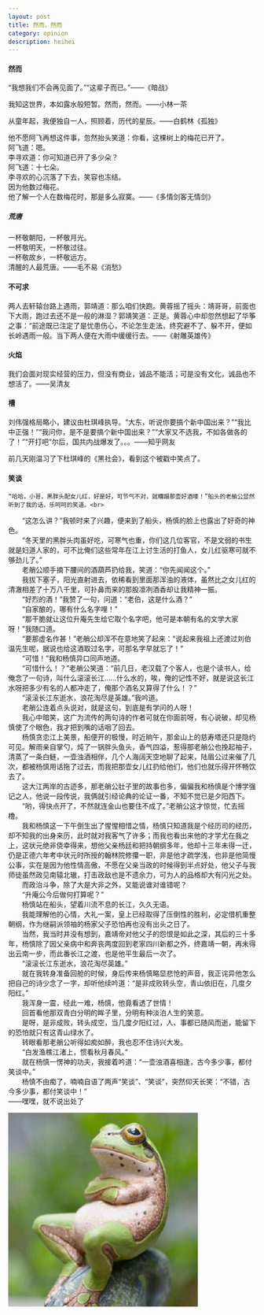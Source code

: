```yaml
---
layout: post
title: 然而，然而
category: opinion
description: heihei
---
```



#### 然而

“我想我们不会再见面了。”“这辈子而已。”——《暗战》<br>  

我知这世界，本如露水般短暂。然而，然而。——小林一茶<br>  

从童年起，我便独自一人，照顾着，历代的星辰。——白鹤林《孤独》<br>  

他不愿阿飞再想这件事，忽然抬头笑道：你看，这棵树上的梅花已开了。<br>
阿飞道：嗯。<br>
李寻欢道：你可知道已开了多少朵？<br>
阿飞道：十七朵。<br>
李寻欢的心沉落了下去，笑容也冻结。<br>
因为他数过梅花。<br>
他了解一个人在数梅花时，那是多么寂寞。——《多情剑客无情剑》<br>  


##### 荒唐

一杯敬朝阳，一杯敬月光。<br>
一杯敬明天，一杯敬过往。<br>
一杯敬故乡，一杯敬远方。<br>
清醒的人最荒唐。——毛不易《消愁》<br>  

#### 不可求

两人去轩辕台路上遇雨，郭靖道：那么咱们快跑。黄蓉摇了摇头：靖哥哥，前面也下大雨，跑过去还不是一般的淋湿？郭靖笑道：正是。黄蓉心中却忽然想起了华筝之事：“前途既已注定了是忧患伤心，不论怎生走法，终究避不了、躲不开，便如长岭遇雨一般。当下两人便在大雨中缓缓行去。——《射雕英雄传》<br>  

#### 火焰

我们会面对现实经营的压力，但没有商业，诚品不能活；可是没有文化，诚品也不想活了。——吴清友<br>  

#### 槽

刘伟强格局略小，建议由杜琪峰执导。“大东，听说你要搞个新中国出来？”“我比中正强！”“我问你，是不是要搞个新中国出来？”“大家又不选我，不如各做各的了！”“开打吧”尔后，国共内战爆发了。。。——知乎网友<br> 

  前几天刚温习了下杜琪峰的《黑社会》，看到这个被戳中笑点了。



#### 笑谈

	“哈哈，小哥，黑胖头配女儿红，好是好，可节气不对，就糟蹋那壶好酒喽！”船头的老艄公显然听到了我的话，乐呵呵的笑道。<br>
　　“这怎么讲？”我顿时来了兴趣，便来到了船头，杨慎的脸上也露出了好奇的神色。<br>
　　“冬天里的黑胖头肉虽好吃，可寒气也重，你们这几位客官，不是文弱的书生就是妇道人家的，可不比俺们这些常年在江上讨生活的打鱼人，女儿红驱寒可就不够劲儿了。”<br>
　　老艄公顺手摘下腰间的酒葫芦扔给我，笑道：“你先闻闻这个。”<br>
　　我拔下塞子，阳光直射进去，依稀看到里面那浑浊的液体，虽然比之女儿红的清澈相差了十万八千里，可扑鼻而来的那股凛冽酒香却让我精神一振。<br>
　　“好烈的酒！”我赞了一句，问道：“老伯，这是什么酒？”<br>
　　“自家酿的，哪有什么名字哩！”<br>
　　“那干脆就让这位升庵先生给它取个名字吧，他可是本朝有名的文学大家呀！”我随口道。<br>
　　“要那虚名作甚！”老艄公却浑不在意地笑了起来：“说起来我祖上还渡过刘伯温先生呢，据说也给这酒取过名字，可那名字早就忘了！”<br>
　　“可惜！”我和杨慎异口同声地道。<br>
　　“可惜什么！？”老艄公笑道：“前几日，老汉载了个客人，也是个读书人，给俺念了一句诗，叫什么滚滚长江……什么水的，唉，俺的记性不好，就是说这长江水呀把多少有名的人都冲走了，俺那个酒名又算得了什么！？”<br>
　　“滚滚长江东逝水，浪花淘尽是英雄。”我吟道。<br>
　　老艄公连着点头说对，就是这句，到底是有学问的人呀！<br>
　　我心中暗笑，这广为流传的两句诗的作者可就在你面前呀，有心说破，却见杨慎使了个眼色，我才把到嘴的话咽了回去。<br>
　　杨慎贪恋江上美景，船便开的极慢，时近晌午，那金山上的慈寿塔还只是隐约可见。解雨亲自掌勺，炖了一锅胖头鱼头，香气四溢，惹得那老艄公也挽起袖子，清蒸了一条白鲢，一壶浊酒相伴，几个人海阔天空地聊了起来，陆眉公过来催了几次，都被杨慎用话拖了过去，而我把那壶女儿红扔给他们，他们也就乐得开怀畅饮去了。<br>
　　这大江两岸的古迹多，那老艄公肚子里的故事也多，偏偏我和杨慎是个博学强记之人，他说一段传说，我俩就引经论典的论证一番，不知不觉已是夕阳西下。<br>
　　“哟，得快点开了，不然就连金山也要住不成了。”老艄公这才惊觉，忙去摇橹。<br>
　　我和杨慎这一下午倒生出了惺惺相惜之情，杨慎只知道我是个经历司的经历，却不知我的出身来历，此时就对我客气了许多；而我也看出来他的才学尤在我之上，这状元绝非侥幸得来，想他父亲杨廷和把持朝纲多年，他却十三年未得一迁，仍是正德六年考中状元时所授的翰林院修攥一职，非是他才疏学浅，也非是他简慢公事，实在是因为他性情高傲，不愿在父亲当政的时候得到半点好处，他父子与我师徒虽然政见南辕北辙，打击政敌也是不遗余力，可为人的品格却大有闪光之处。<br>
　　而政治斗争，除了大是大非之外，又能说谁对谁错呢？<br>
　　“升庵公今后做何打算呢？”<br>
　　杨慎站在船头，望着川流不息的长江，久久无语。<br>
　　我能理解他的心情，大礼一案，皇上已经取得了压倒性的胜利，必定借机重整朝纲，作为继嗣派领袖的杨家父子恐怕再也没有出头之日了。<br>
　　当然，我当时并没有想到，嘉靖帝对他父子的怨恨是如此之深，其后的三十多年，杨慎除了因父亲病中和奔丧两度回到老家四川新都之外，终嘉靖一朝，再未得出云南一步，而此番长江之渡，也是他平生最后一次了。<br>
　　“滚滚长江东逝水，浪花淘尽英雄。”<br>
　　就在我转身准备回舱的时候，身后传来杨慎略显悲怆的声音，我正诧异他怎么把自己的诗少念了一字，却听他续吟道：“是非成败转头空，青山依旧在，几度夕阳红。”<br>
　　我浑身一震，经此一难，杨慎，他竟看透了世情！<br>
　　回首看他那双青白分明的眸子里，分明有种淡泊人生的笑意。<br>
　　是呀，是非成败，转头成空，当几度夕阳红过，人、事都已随风而逝，能留下的恐怕就只有这青山绿水了。<br>
　　转眼看那老艄公听得如痴如醉，我也忍不住诗兴大发。<br>
　　“白发渔樵江渚上，惯看秋月春风。”<br>
　　就在杨慎一愣神的功夫，我接着吟道：“一壶浊酒喜相逢，古今多少事，都付笑谈中。”<br>
　　杨慎不由痴了，喃喃自语了两声“笑谈”、“笑谈”，突然仰天长笑：“不错，古今多少事，都付笑谈中！”<br>
——嘿嘿，就不说出处了<br>  
 

<div id="transform1">
<div class="inner">
<img src="/images/laugh.jpg" alt="Nature">
</div>
</div>




